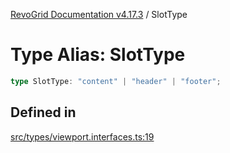 [RevoGrid Documentation v4.17.3](README.md) / SlotType

# Type Alias: SlotType

```ts
type SlotType: "content" | "header" | "footer";
```

## Defined in

[src/types/viewport.interfaces.ts:19](https://github.com/revolist/revogrid/blob/c9f40461b2daa14fb3a2e5f76080a8e7b65ce7ef/src/types/viewport.interfaces.ts#L19)
